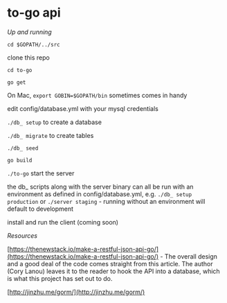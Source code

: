 # to-go api

*Up and running*

`cd $GOPATH/../src`

clone this repo

`cd to-go`

`go get`

On Mac, `export GOBIN=$GOPATH/bin` sometimes comes in handy

edit config/database.yml with your mysql credentials

`./db_ setup` to create a database

`./db_ migrate` to create tables

`./db_ seed`

`go build`

`./to-go` start the server

the db&#95; scripts along with the server binary can all be run with an environment as defined in config/database.yml, e.g. `./db_ setup production` or `./server staging` - running without an environment will default to development

install and run the client (coming soon)

*Resources*

[https://thenewstack.io/make-a-restful-json-api-go/](https://thenewstack.io/make-a-restful-json-api-go/) - The overall design and a good deal of the code comes straight from this article. The author (Cory Lanou) leaves it to the reader to hook the API into a database, which is what this project has set out to do.

[http://jinzhu.me/gorm/](http://jinzhu.me/gorm/)


